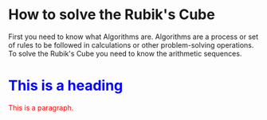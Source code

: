 <!DOCTYPE html>
<html>
<body>
<h1>How to solve the Rubik's Cube</h1>
<p>First you need to know what Algorithms are. Algorithms are a process or set of rules to be followed in calculations or other problem-solving operations. To solve the Rubik's Cube you need to know the arithmetic sequences.</p> 
<h1 style="color:blue;">This is a heading</h1>
<p style="color:red;">This is a paragraph.</p>























</body>
</html>
